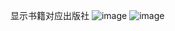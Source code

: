 显示书籍对应出版社
![image](https://github.com/51reboot/devops6/blob/master/lesson6/a_fish2018/img/authorlist.png)
![image](https://github.com/51reboot/devops6/blob/master/lesson6/a_fish2018/img/code.png)
